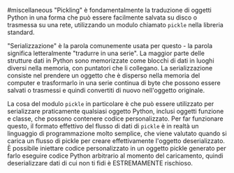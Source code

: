 #miscellaneous 
"Pickling" è fondamentalmente la traduzione di oggetti Python in una forma che può essere facilmente salvata su disco o trasmessa su una rete, utilizzando un modulo chiamato `pickle` nella libreria standard.

"Serializzazione" è la parola comunemente usata per questo - la parola significa letteralmente "tradurre in una serie". La maggior parte delle strutture dati in Python sono memorizzate come blocchi di dati in luoghi diversi nella memoria, con puntatori che li collegano. La serializzazione consiste nel prendere un oggetto che è disperso nella memoria del computer e trasformarlo in una serie continua di byte che possono essere salvati o trasmessi e quindi convertiti di nuovo nell'oggetto originale.

La cosa del modulo `pickle` in particolare è che può essere utilizzato per serializzare praticamente qualsiasi oggetto Python, inclusi oggetti funzione e classe, che possono contenere codice personalizzato. Per far funzionare questo, il formato effettivo del flusso di dati di `pickle` è in realtà un linguaggio di programmazione molto semplice, che viene valutato quando si carica un flusso di pickle per creare effettivamente l'oggetto deserializzato. È possibile iniettare codice personalizzato in un oggetto pickle generato per farlo eseguire codice Python arbitrario al momento del caricamento, quindi deserializzare dati di cui non ti fidi è ESTREMAMENTE rischioso.